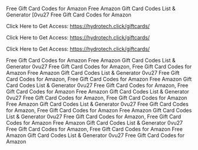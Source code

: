 Free Gift Card Codes for Amazon Free Amazon Gift Card Codes List & Generator [0vu27 Free Gift Card Codes for Amazon

Click Here to Get Access: https://hydrotech.click/giftcards/

Click Here to Get Access: https://hydrotech.click/giftcards/

Click Here to Get Access: https://hydrotech.click/giftcards/

Free Gift Card Codes for Amazon Free Amazon Gift Card Codes List & Generator 0vu27 Free Gift Card Codes for Amazon, Free Gift Card Codes for Amazon Free Amazon Gift Card Codes List & Generator 0vu27 Free Gift Card Codes for Amazon, Free Gift Card Codes for Amazon Free Amazon Gift Card Codes List & Generator 0vu27 Free Gift Card Codes for Amazon, Free Gift Card Codes for Amazon Free Amazon Gift Card Codes List & Generator 0vu27 Free Gift Card Codes for Amazon, Free Gift Card Codes for Amazon Free Amazon Gift Card Codes List & Generator 0vu27 Free Gift Card Codes for Amazon, Free Gift Card Codes for Amazon Free Amazon Gift Card Codes List & Generator 0vu27 Free Gift Card Codes for Amazon, Free Gift Card Codes for Amazon Free Amazon Gift Card Codes List & Generator 0vu27 Free Gift Card Codes for Amazon, Free Gift Card Codes for Amazon Free Amazon Gift Card Codes List & Generator 0vu27 Free Gift Card Codes for Amazon
